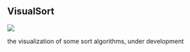 VisualSort
----------

![](http://i49.tinypic.com/23m918k.png)

the visualization of some sort algorithms, under development
